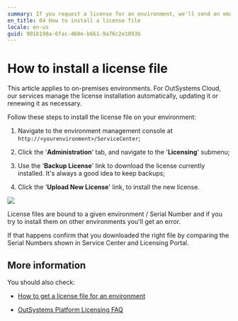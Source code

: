 ```yaml
---
summary: If you request a license for an environment, we'll send an email with it. Go to the environment management console to install the new license.
en_title: 04 How to install a license file
locale: en-us
guid: 901b198a-6fac-460e-b661-9a76c2e1093b
---
```


# How to install a license file

<div class="info" markdown="1">

This article applies to on-premises environments. For OutSystems Cloud, our services manage the license installation automatically, updating it or renewing it as necessary.

</div>

Follow these steps to install the license file on your environment:

1. Navigate to the environment management console at `http://<yourenvironment>/ServiceCenter`;

2. Click the '**Administration**' tab, and navigate to the '**Licensing**' submenu;

3. Use the '**Backup License**' link to download the license currently installed. It's always a good idea to keep backups;

4. Click the '**Upload New License**' link, to install the new license.

![](images/howto-install-license_0.png)

<div class="info" markdown="1">

License files are bound to a given environment / Serial Number and if you try to install them on other environments you'll get an error.
</div>

If that happens confirm that you downloaded the right file by comparing the Serial Numbers shown in Service Center and Licensing Portal.

## More information

You should also check:

* [How to get a license file for an environment](get-license-for-env.md)

* [OutSystems Platform Licensing FAQ](../overview/how-licensing-works.md)
